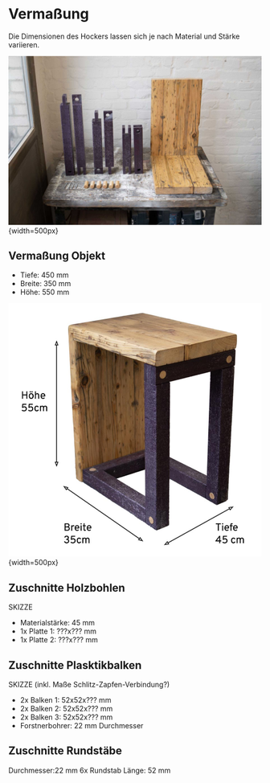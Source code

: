 # Vermaßung

Die Dimensionen des Hockers lassen sich je nach Material und Stärke variieren.

![pic](res/assets/media/img/regenholz_precious-hocker_components.jpg){width=500px}

## Vermaßung Objekt

- Tiefe: 450 mm
- Breite: 350 mm
- Höhe: 550 mm

![pic](res/assets/media/img/regenholz_precious-hocker_dimensions-01.jpg){width=500px}



## Zuschnitte Holzbohlen 

SKIZZE

- Materialstärke: 45 mm
- 1x Platte 1: ???x??? mm
- 1x Platte 2: ???x??? mm

## Zuschnitte Plasktikbalken 

SKIZZE (inkl. Maße Schlitz-Zapfen-Verbindung?)

- 2x Balken 1: 52x52x??? mm
- 2x Balken 2: 52x52x??? mm
- 2x Balken 3: 52x52x??? mm
- Forstnerbohrer: 22 mm Durchmesser

## Zuschnitte Rundstäbe

Durchmesser:22 mm
6x Rundstab Länge: 52 mm
